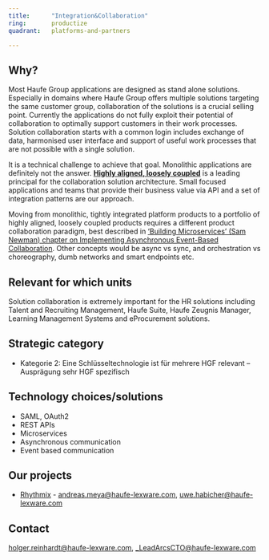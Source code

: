 ```yaml
---
title:      "Integration&Collaboration"
ring:       productize
quadrant:   platforms-and-partners

---
```


## Why? ##

Most Haufe Group applications are designed as stand alone solutions.
Especially in domains where Haufe Group offers multiple solutions targeting the same customer group, collaboration of the solutions is a crucial selling point.
Currently the applications do not fully exploit their potential of collaboration to optimally support customers in their work processes.
Solution collaboration starts with a common login includes exchange of data, harmonised user interface and support of useful work processes that are not possible with a single solution.

It is a technical challenge to achieve that goal. Monolithic applications are definitely not the answer.
[**Highly aligned, loosely coupled**](https://de.slideshare.net/reed2001/culture-1798664/94-Highly_Aligned_Loosely_Coupled_Highly) is a leading principal for the collaboration solution architecture.
Small focused applications and teams that provide their business value via API and a set of integration patterns are our approach.

Moving from monolithic, tightly integrated platform products to a portfolio of highly aligned, loosely coupled products requires a different product collaboration paradigm, best described in [‘Building Microservices’ (Sam Newman) chapter on Implementing Asynchronous Event-Based Collaboration](https://www.safaribooksonline.com/library/view/building-microservices/9781491950340/ch04.html#idm811600).
Other concepts would be async vs sync, and orchestration vs choreography, dumb networks and smart endpoints etc.

## Relevant for which units ##

Solution collaboration is extremely important for the HR solutions including Talent and Recruiting Management, Haufe Suite, Haufe Zeugnis Manager, Learning Management Systems and eProcurement solutions.

## Strategic category ##

- Kategorie 2: Eine Schlüsseltechnologie ist für mehrere HGF relevant – Ausprägung sehr HGF spezifisch

## Technology choices/solutions ##

- SAML, OAuth2
- REST APIs
- Microservices
- Asynchronous communication
- Event based communication

## Our projects ##

- [Rhythmix](https://rhythmix.haufe.com/de) - <andreas.meya@haufe-lexware.com>, <uwe.habicher@haufe-lexware.com>

## Contact ##

<holger.reinhardt@haufe-lexware.com>, <_LeadArcsCTO@haufe-lexware.com>
